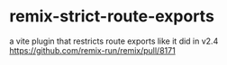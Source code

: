 # remix-strict-route-exports
a vite plugin that restricts route exports like it did in v2.4 https://github.com/remix-run/remix/pull/8171
